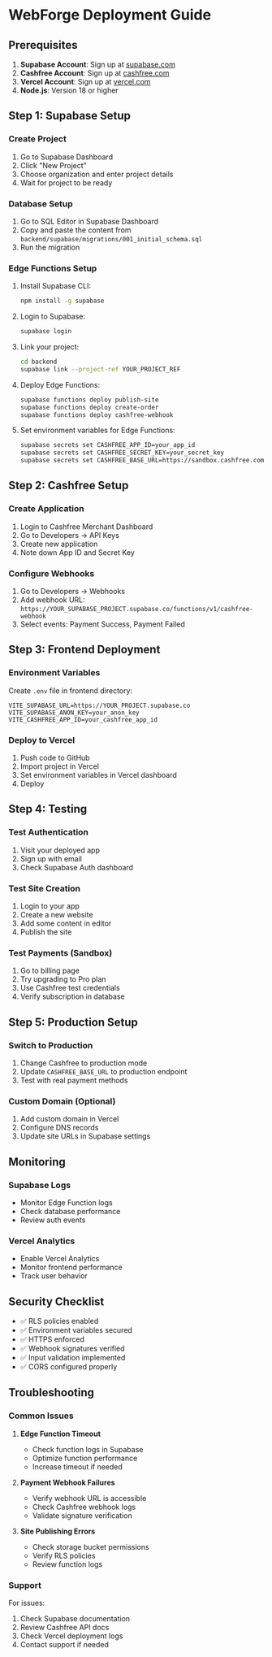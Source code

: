 # WebForge Deployment Guide

## Prerequisites

1. **Supabase Account**: Sign up at [supabase.com](https://supabase.com)
2. **Cashfree Account**: Sign up at [cashfree.com](https://merchant.cashfree.com)
3. **Vercel Account**: Sign up at [vercel.com](https://vercel.com)
4. **Node.js**: Version 18 or higher

## Step 1: Supabase Setup

### Create Project
1. Go to Supabase Dashboard
2. Click "New Project"
3. Choose organization and enter project details
4. Wait for project to be ready

### Database Setup
1. Go to SQL Editor in Supabase Dashboard
2. Copy and paste the content from `backend/supabase/migrations/001_initial_schema.sql`
3. Run the migration

### Edge Functions Setup
1. Install Supabase CLI:
   ```bash
   npm install -g supabase
   ```

2. Login to Supabase:
   ```bash
   supabase login
   ```

3. Link your project:
   ```bash
   cd backend
   supabase link --project-ref YOUR_PROJECT_REF
   ```

4. Deploy Edge Functions:
   ```bash
   supabase functions deploy publish-site
   supabase functions deploy create-order
   supabase functions deploy cashfree-webhook
   ```

5. Set environment variables for Edge Functions:
   ```bash
   supabase secrets set CASHFREE_APP_ID=your_app_id
   supabase secrets set CASHFREE_SECRET_KEY=your_secret_key
   supabase secrets set CASHFREE_BASE_URL=https://sandbox.cashfree.com/pg
   ```

## Step 2: Cashfree Setup

### Create Application
1. Login to Cashfree Merchant Dashboard
2. Go to Developers → API Keys
3. Create new application
4. Note down App ID and Secret Key

### Configure Webhooks
1. Go to Developers → Webhooks
2. Add webhook URL: `https://YOUR_SUPABASE_PROJECT.supabase.co/functions/v1/cashfree-webhook`
3. Select events: Payment Success, Payment Failed

## Step 3: Frontend Deployment

### Environment Variables
Create `.env` file in frontend directory:
```env
VITE_SUPABASE_URL=https://YOUR_PROJECT.supabase.co
VITE_SUPABASE_ANON_KEY=your_anon_key
VITE_CASHFREE_APP_ID=your_cashfree_app_id
```

### Deploy to Vercel
1. Push code to GitHub
2. Import project in Vercel
3. Set environment variables in Vercel dashboard
4. Deploy

## Step 4: Testing

### Test Authentication
1. Visit your deployed app
2. Sign up with email
3. Check Supabase Auth dashboard

### Test Site Creation
1. Login to your app
2. Create a new website
3. Add some content in editor
4. Publish the site

### Test Payments (Sandbox)
1. Go to billing page
2. Try upgrading to Pro plan
3. Use Cashfree test credentials
4. Verify subscription in database

## Step 5: Production Setup

### Switch to Production
1. Change Cashfree to production mode
2. Update `CASHFREE_BASE_URL` to production endpoint
3. Test with real payment methods

### Custom Domain (Optional)
1. Add custom domain in Vercel
2. Configure DNS records
3. Update site URLs in Supabase settings

## Monitoring

### Supabase Logs
- Monitor Edge Function logs
- Check database performance
- Review auth events

### Vercel Analytics
- Enable Vercel Analytics
- Monitor frontend performance
- Track user behavior

## Security Checklist

- ✅ RLS policies enabled
- ✅ Environment variables secured
- ✅ HTTPS enforced
- ✅ Webhook signatures verified
- ✅ Input validation implemented
- ✅ CORS configured properly

## Troubleshooting

### Common Issues

1. **Edge Function Timeout**
   - Check function logs in Supabase
   - Optimize function performance
   - Increase timeout if needed

2. **Payment Webhook Failures**
   - Verify webhook URL is accessible
   - Check Cashfree webhook logs
   - Validate signature verification

3. **Site Publishing Errors**
   - Check storage bucket permissions
   - Verify RLS policies
   - Review function logs

### Support

For issues:
1. Check Supabase documentation
2. Review Cashfree API docs
3. Check Vercel deployment logs
4. Contact support if needed